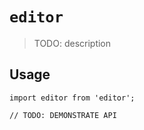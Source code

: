 # `editor`

> TODO: description

## Usage

```
import editor from 'editor';

// TODO: DEMONSTRATE API
```
